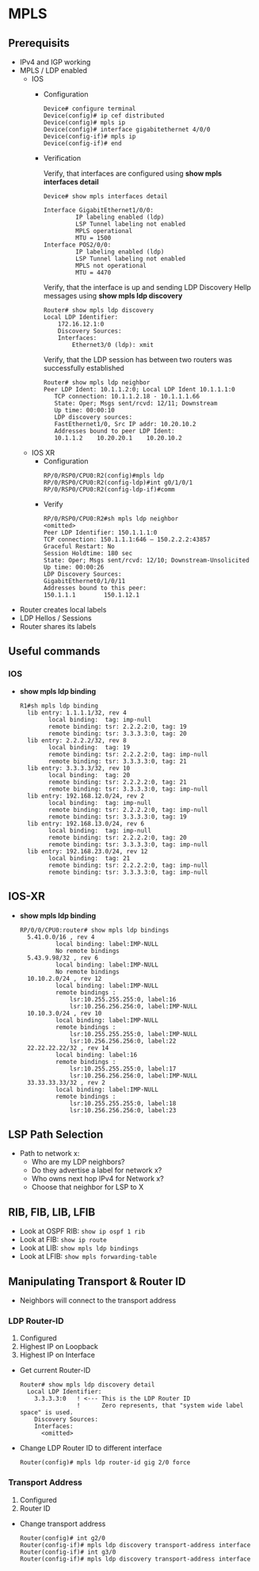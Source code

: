 # MPLS

## Prerequisits

- IPv4 and IGP working
- MPLS / LDP enabled
  - IOS
    - Configuration
      ```
      Device# configure terminal
      Device(config)# ip cef distributed
      Device(config)# mpls ip
      Device(config)# interface gigabitethernet 4/0/0
      Device(config-if)# mpls ip
      Device(config-if)# end
      ```
    - Verification
      
      Verify, that interfaces are configured using **show mpls interfaces detail**
      ```
      Device# show mpls interfaces detail

      Interface GigabitEthernet1/0/0:
               IP labeling enabled (ldp)
               LSP Tunnel labeling not enabled
               MPLS operational
               MTU = 1500
      Interface POS2/0/0:
               IP labeling enabled (ldp)
               LSP Tunnel labeling not enabled
               MPLS not operational
               MTU = 4470
      ```
      Verify, that the interface is up and sending LDP Discovery Hellp messages using **show mpls ldp discovery**
      ```
      Router# show mpls ldp discovery
      Local LDP Identifier:
          172.16.12.1:0
          Discovery Sources:
          Interfaces:
              Ethernet3/0 (ldp): xmit
      ```
      Verify, that the LDP session has between two routers was successfully established
      ```
      Router# show mpls ldp neighbor
      Peer LDP Ident: 10.1.1.2:0; Local LDP Ident 10.1.1.1:0
         TCP connection: 10.1.1.2.18 - 10.1.1.1.66
         State: Oper; Msgs sent/rcvd: 12/11; Downstream
         Up time: 00:00:10
         LDP discovery sources:
         FastEthernet1/0, Src IP addr: 10.20.10.2
         Addresses bound to peer LDP Ident:
         10.1.1.2    10.20.20.1    10.20.10.2
      ```
  - IOS XR
    - Configuration
      ```
      RP/0/RSP0/CPU0:R2(config)#mpls ldp
      RP/0/RSP0/CPU0:R2(config-ldp)#int g0/1/0/1
      RP/0/RSP0/CPU0:R2(config-ldp-if)#comm
      ```
    - Verify
      ```
      RP/0/RSP0/CPU0:R2#sh mpls ldp neighbor
      <omitted>
      Peer LDP Identifier: 150.1.1.1:0
      TCP connection: 150.1.1.1:646 – 150.2.2.2:43857
      Graceful Restart: No
      Session Holdtime: 180 sec
      State: Oper; Msgs sent/rcvd: 12/10; Downstream-Unsolicited
      Up time: 00:00:26
      LDP Discovery Sources:
      GigabitEthernet0/1/0/11
      Addresses bound to this peer:
      150.1.1.1        150.1.12.1     
      ```
- Router creates local labels
- LDP Hellos / Sessions
- Router shares its labels

## Useful commands

### IOS
- **show mpls ldp binding**
  ```
  R1#sh mpls ldp binding
    lib entry: 1.1.1.1/32, rev 4
          local binding:  tag: imp-null
          remote binding: tsr: 2.2.2.2:0, tag: 19
          remote binding: tsr: 3.3.3.3:0, tag: 20
    lib entry: 2.2.2.2/32, rev 8
          local binding:  tag: 19
          remote binding: tsr: 2.2.2.2:0, tag: imp-null
          remote binding: tsr: 3.3.3.3:0, tag: 21
    lib entry: 3.3.3.3/32, rev 10
          local binding:  tag: 20
          remote binding: tsr: 2.2.2.2:0, tag: 21
          remote binding: tsr: 3.3.3.3:0, tag: imp-null
    lib entry: 192.168.12.0/24, rev 2
          local binding:  tag: imp-null
          remote binding: tsr: 2.2.2.2:0, tag: imp-null
          remote binding: tsr: 3.3.3.3:0, tag: 19
    lib entry: 192.168.13.0/24, rev 6
          local binding:  tag: imp-null
          remote binding: tsr: 2.2.2.2:0, tag: 20
          remote binding: tsr: 3.3.3.3:0, tag: imp-null
    lib entry: 192.168.23.0/24, rev 12
          local binding:  tag: 21
          remote binding: tsr: 2.2.2.2:0, tag: imp-null
          remote binding: tsr: 3.3.3.3:0, tag: imp-null
  ```
## IOS-XR

- **show mpls ldp binding**
  ```
  RP/0/0/CPU0:router# show mpls ldp bindings
    5.41.0.0/16 , rev 4
            local binding: label:IMP-NULL
            No remote bindings
    5.43.9.98/32 , rev 6
            local binding: label:IMP-NULL
            No remote bindings
    10.10.2.0/24 , rev 12
            local binding: label:IMP-NULL
            remote bindings :
                lsr:10.255.255.255:0, label:16
                lsr:10.256.256.256:0, label:IMP-NULL
    10.10.3.0/24 , rev 10
            local binding: label:IMP-NULL
            remote bindings :
                lsr:10.255.255.255:0, label:IMP-NULL
                lsr:10.256.256.256:0, label:22
    22.22.22.22/32 , rev 14
            local binding: label:16
            remote bindings :
                lsr:10.255.255.255:0, label:17
                lsr:10.256.256.256:0, label:IMP-NULL
    33.33.33.33/32 , rev 2
            local binding: label:IMP-NULL
            remote bindings :
                lsr:10.255.255.255:0, label:18
                lsr:10.256.256.256:0, label:23
  ```

## LSP Path Selection

- Path to network x:
  - Who are my LDP neighbors?
  - Do they advertise a label for network x?
  - Who owns next hop IPv4 for Network x?
  - Choose that neighbor for LSP to X

## RIB, FIB, LIB, LFIB

- Look at OSPF RIB: `show ip ospf 1 rib`
- Look at FIB: `show ip route`
- Look at LIB: `show mpls ldp bindings`
- Look at LFIB: `show mpls forwarding-table`

## Manipulating Transport & Router ID

- Neighbors will connect to the transport address

### LDP Router-ID

1. Configured
2. Highest IP on Loopback
3. Highest IP on Interface

- Get current Router-ID
  ```
  Router# show mpls ldp discovery detail
    Local LDP Identifier:
      3.3.3.3:0   ! <--- This is the LDP Router ID
                  !      Zero represents, that "system wide label space" is used.
      Discovery Sources:
      Interfaces:
        <omitted>
  ```
- Change LDP Router ID to different interface
  ```
  Router(config)# mpls ldp router-id gig 2/0 force
  ```
### Transport Address

1. Configured
2. Router ID

- Change transport address
  ```
  Router(config)# int g2/0
  Router(config-if)# mpls ldp discovery transport-address interface
  Router(config-if)# int g3/0
  Router(config-if)# mpls ldp discovery transport-address interface
  ```
